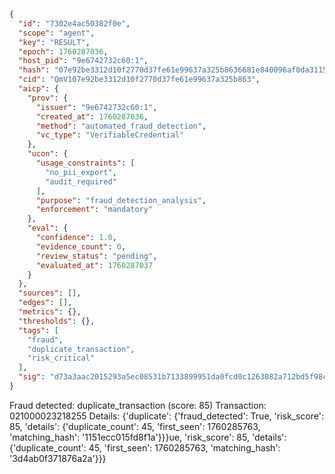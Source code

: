 ```json
{
  "id": "7302e4ac50382f0e",
  "scope": "agent",
  "key": "RESULT",
  "epoch": 1760287036,
  "host_pid": "9e6742732c60:1",
  "hash": "07e92be3312d10f2770d37fe61e99637a325b8636681e840096af0da31156457",
  "cid": "QmV107e92be3312d10f2770d37fe61e99637a325b863",
  "aicp": {
    "prov": {
      "issuer": "9e6742732c60:1",
      "created_at": 1760287036,
      "method": "automated_fraud_detection",
      "vc_type": "VerifiableCredential"
    },
    "ucon": {
      "usage_constraints": [
        "no_pii_export",
        "audit_required"
      ],
      "purpose": "fraud_detection_analysis",
      "enforcement": "mandatory"
    },
    "eval": {
      "confidence": 1.0,
      "evidence_count": 0,
      "review_status": "pending",
      "evaluated_at": 1760287037
    }
  },
  "sources": [],
  "edges": [],
  "metrics": {},
  "thresholds": {},
  "tags": [
    "fraud",
    "duplicate_transaction",
    "risk_critical"
  ],
  "sig": "d73a3aac2015293a5ec08531b7133899951da0fcd0c1263082a712bd5f98c69b"
}
```

Fraud detected: duplicate_transaction (score: 85)
Transaction: 021000023218255
Details: {'duplicate': {'fraud_detected': True, 'risk_score': 85, 'details': {'duplicate_count': 45, 'first_seen': 1760285763, 'matching_hash': '1151ecc015fd8f1a'}}}ue, 'risk_score': 85, 'details': {'duplicate_count': 45, 'first_seen': 1760285763, 'matching_hash': '3d4ab0f371876a2a'}}}
